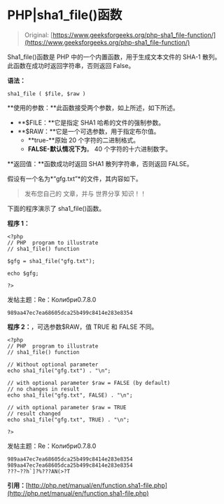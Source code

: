 # PHP|sha1_file()函数

> Original: [https://www.geeksforgeeks.org/php-sha1_file-function/](https://www.geeksforgeeks.org/php-sha1_file-function/)

Sha1_file()函数是 PHP 中的一个内置函数，用于生成文本文件的 SHA-1 散列。 此函数在成功时返回字符串，否则返回 False。

**语法：**

```
sha1_file ( $file, $raw )
```

**使用的参数：**此函数接受两个参数，如上所述，如下所述。

*   **$FILE：**它是指定 SHA1 哈希的文件的强制参数。
*   **$RAW：**它是一个可选参数，用于指定布尔值。
    *   **true-**原始 20 个字符的二进制格式。
    *   **FALSE-默认情况下为**。 40 个字符的十六进制数字。

**返回值：**函数成功时返回 SHA1 散列字符串，否则返回 FALSE。

假设有一个名为*“gfg.txt”*的文件，其内容如下。

> 发布您自己的
> 文章，并与
> 世界分享
> 知识！！

下面的程序演示了 sha1_file()函数。

**程序 1：**

```
<?php
// PHP  program to illustrate 
// sha1_file() function

$gfg = sha1_file("gfg.txt");

echo $gfg;

?>
```

发帖主题：Re：Колибри0.7.8.0

```
989aa47ec7ea68605dca25b499c8414e283e8354

```

**程序 2：**，可选参数$RAW，值 TRUE 和 FALSE 不同。

```
<?php
// PHP  program to illustrate 
// sha1_file() function

// Without optional parameter
echo sha1_file("gfg.txt") . "\n";

// with optional parameter $raw = FALSE (by default)
// no changes in result
echo sha1_file("gfg.txt", FALSE) . "\n";

// with optional parameter $raw = TRUE 
// result changed
echo sha1_file("gfg.txt", TRUE) . "\n";

?>
```

发帖主题：Re：Колибри0.7.8.0

```
989aa47ec7ea68605dca25b499c8414e283e8354
989aa47ec7ea68605dca25b499c8414e283e8354
???~??h`]?%???AN(>?T

```

**引用：**[http://php.net/manual/en/function.sha1-file.php](http://php.net/manual/en/function.sha1-file.php)